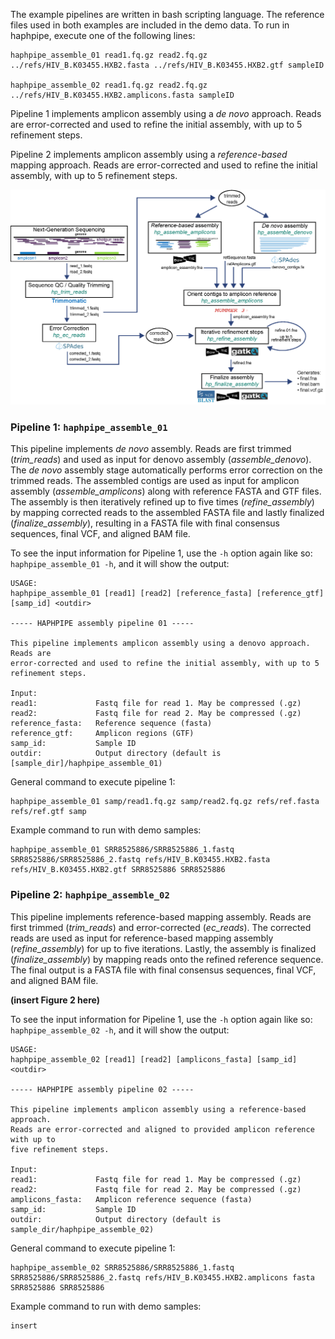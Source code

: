 The example pipelines are written in bash scripting language. The reference files used in both examples are included in the demo data. To run in haphpipe, execute one of the following lines:
```
haphpipe_assemble_01 read1.fq.gz read2.fq.gz ../refs/HIV_B.K03455.HXB2.fasta ../refs/HIV_B.K03455.HXB2.gtf sampleID

haphpipe_assemble_02 read1.fq.gz read2.fq.gz ../refs/HIV_B.K03455.HXB2.amplicons.fasta sampleID
```

Pipeline 1 implements amplicon assembly using a *de novo* approach. Reads are
error-corrected and used to refine the initial assembly, with up to 5
refinement steps.

Pipeline 2 implements amplicon assembly using a *reference-based* mapping 
approach. Reads are error-corrected and used to refine the initial assembly,
with up to 5 refinement steps.

![haphpipe_01](img/haphpipe3.png)


### Pipeline 1: __`haphpipe_assemble_01`__

This pipeline implements *de novo* assembly. Reads are first trimmed (*trim_reads*) and used as input for denovo assembly (*assemble_denovo*). The *de novo* assembly stage automatically performs error correction on the trimmed reads. The assembled contigs are used as input for amplicon assembly (*assemble_amplicons*) along with reference FASTA and GTF files. The assembly is then iteratively refined up to five times (*refine_assembly*) by mapping corrected reads to the assembled FASTA file and lastly finalized (*finalize_assembly*), resulting in a FASTA file with final consensus sequences, final VCF, and aligned BAM file.



To see the input information for Pipeline 1, use the `-h` option again like so:
`haphpipe_assemble_01 -h`, and it will show the output:


```
USAGE:
haphpipe_assemble_01 [read1] [read2] [reference_fasta] [reference_gtf] [samp_id] <outdir>

----- HAPHPIPE assembly pipeline 01 -----

This pipeline implements amplicon assembly using a denovo approach. Reads are
error-corrected and used to refine the initial assembly, with up to 5
refinement steps.

Input:
read1:             Fastq file for read 1. May be compressed (.gz)
read2:             Fastq file for read 2. May be compressed (.gz)
reference_fasta:   Reference sequence (fasta)
reference_gtf:     Amplicon regions (GTF)
samp_id:           Sample ID
outdir:            Output directory (default is [sample_dir]/haphpipe_assemble_01)
```

General command to execute pipeline 1:
```
haphpipe_assemble_01 samp/read1.fq.gz samp/read2.fq.gz refs/ref.fasta refs/ref.gtf samp
```

Example command to run with demo samples:
```
haphpipe_assemble_01 SRR8525886/SRR8525886_1.fastq SRR8525886/SRR8525886_2.fastq refs/HIV_B.K03455.HXB2.fasta refs/HIV_B.K03455.HXB2.gtf SRR8525886 SRR8525886
```


### Pipeline 2: __`haphpipe_assemble_02`__

This pipeline implements reference-based mapping assembly. Reads are first trimmed (*trim_reads*) and error-corrected (*ec_reads*). The corrected reads are used as input for reference-based mapping assembly (*refine_assembly*) for up to five iterations. Lastly, the assembly is finalized (*finalize_assembly*) by mapping reads onto the refined reference sequence. The final output is a FASTA file with final consensus sequences, final VCF, and aligned BAM file.

**(insert Figure 2 here)**

To see the input information for Pipeline 1, use the `-h` option again like so:
`haphpipe_assemble_02 -h`, and it will show the output:

```
USAGE:
haphpipe_assemble_02 [read1] [read2] [amplicons_fasta] [samp_id] <outdir>

----- HAPHPIPE assembly pipeline 02 -----

This pipeline implements amplicon assembly using a reference-based approach.
Reads are error-corrected and aligned to provided amplicon reference with up to
five refinement steps.

Input:
read1:             Fastq file for read 1. May be compressed (.gz)
read2:             Fastq file for read 2. May be compressed (.gz)
amplicons_fasta:   Amplicon reference sequence (fasta)
samp_id:           Sample ID
outdir:            Output directory (default is sample_dir/haphpipe_assemble_02)
```

General command to execute pipeline 1:
```
haphpipe_assemble_02 SRR8525886/SRR8525886_1.fastq SRR8525886/SRR8525886_2.fastq refs/HIV_B.K03455.HXB2.amplicons fasta SRR8525886 SRR8525886
```

Example command to run with demo samples:
```
insert
```

</br>
